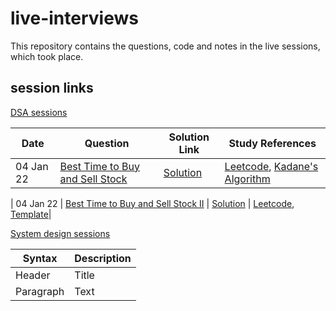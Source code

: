 # live-interviews
This repository contains the questions, code and notes in the live sessions, which took place.

## session links 

[DSA sessions](https://github.com/sahilverma0696/live-interviews/tree/main/DSA%20sessions/) 

| Date        | Question                              | Solution Link  | Study References |
| ----------- | -----------                           | ----------- | ---------------- |
| 04 Jan 22   | [Best Time to Buy and Sell Stock](https://leetcode.com/problems/best-time-to-buy-and-sell-stock/description/)  | [Solution](https://github.com/sahilverma0696/live-interviews/blob/main/DSA%20sessions/04Jan/question1.py)            |[Leetcode]( https://leetcode.com/problems/best-time-to-buy-and-sell-stock/solutions/1735493/java-c-best-ever-explanation-could-possible/), [Kadane's Algorithm](https://leetcode.com/problems/maximum-subarray/solutions/1595097/java-kadane-s-algorithm-explanation-using-image/) |

| 04 Jan 22   | [Best Time to Buy and Sell Stock II](https://leetcode.com/problems/best-time-to-buy-and-sell-stock-ii/solutions/)    |     [Solution](https://github.com/sahilverma0696/live-interviews/blob/main/DSA%20sessions/04Jan/question2.py)  | [Leetcode](https://leetcode.com/problems/best-time-to-buy-and-sell-stock-ii/solutions/2986446/best-time-to-buy-and-sell-stock-ii-c-solution/), [Template](https://leetcode.com/problems/best-time-to-buy-and-sell-stock/solutions/900050/Fully-explained-all-buy-and-sell-problems-C++-oror-Recursive-oror-Memoization-oror-Minor-difference/)|



[System design sessions](https://github.com/sahilverma0696/live-interviews/tree/main/system%20design%20sessions)

| Syntax      | Description |
| ----------- | ----------- |
| Header      | Title       |
| Paragraph   | Text        |
